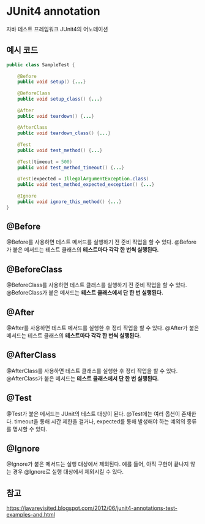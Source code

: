 # JUnit4 annotation
자바 테스트 프레임워크 JUnit4의 어노테이션

## 예시 코드
```java
public class SampleTest {
    
    @Before
    public void setup() {...}
    
    @BeforeClass
    public void setup_class() {...}
    
    @After
    public void teardown() {...}
    
    @AfterClass
    public void teardown_class() {...}
    
    @Test
    public void test_method() {...}
    
    @Test(timeout = 500)
    public void test_method_timeout() {...}
    
    @Test(expected = IllegalArgumentException.class)
    public void test_method_expected_exception() {...}
    
    @Ignore
    public void ignore_this_method() {...}
}
```

## @Before
@Before를 사용하면 테스트 메서드를 실행하기 전 준비 작업을 할 수 있다. @Before가 붙은 메서드는 테스트 클래스의 **테스트마다 각각 한 번씩 실행된다.**

## @BeforeClass
@BeforeClass를 사용하면 테스트 클래스를 실행하기 전 준비 작업을 할 수 있다. @BeforeClass가 붙은 메서드는 **테스트 클래스에서 단 한 번 실행된다.**

## @After
@After를 사용하면 테스트 메서드를 실행한 후 정리 작업을 할 수 있다. @After가 붙은 메서드는 테스트 클래스의 **테스트마다 각각 한 번씩 실행된다.**

## @AfterClass
@AfterClass를 사용하면 테스트 클래스를 실행한 후 정리 작업을 할 수 있다. @AfterClass가 붙은 메서드는 **테스트 클래스에서 단 한 번 실행된다.**

## @Test
@Test가 붙은 메서드는 JUnit의 테스트 대상이 된다. @Test에는 여러 옵션이 존재한다. timeout을 통해 시간 제한을 걸거나, expected를 통해 발생해야 하는 예외의 종류를 명시할 수 있다.

## @Ignore
@Ignore가 붙은 메서드는 실행 대상에서 제외된다. 예를 들어, 아직 구현이 끝나지 않는 경우 @Ignore로 실행 대상에서 제외시킬 수 있다.

## 참고
https://javarevisited.blogspot.com/2012/06/junit4-annotations-test-examples-and.html  
